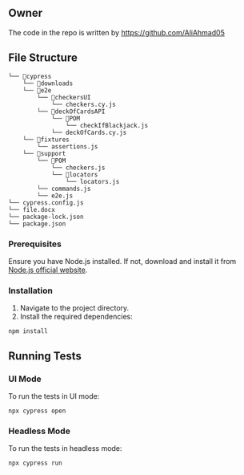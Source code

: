 ## Owner

The code in the repo is written by https://github.com/AliAhmad05

## File Structure
```
└── 📁cypress
    └── 📁downloads
    └── 📁e2e
        └── 📁checkersUI
            └── checkers.cy.js
        └── 📁deckOfCardsAPI
            └── 📁POM
                └── checkIfBlackjack.js
            └── deckOfCards.cy.js
    └── 📁fixtures
        └── assertions.js
    └── 📁support
        └── 📁POM
            └── checkers.js
            └── 📁locators
                └── locators.js
        └── commands.js
        └── e2e.js
└── cypress.config.js
└── file.docx
└── package-lock.json
└── package.json
```

### Prerequisites

Ensure you have Node.js installed. If not, download and install it from [Node.js official website](https://nodejs.org/).

### Installation

1. Navigate to the project directory.
2. Install the required dependencies:

`npm install`

## Running Tests

### UI Mode

To run the tests in UI mode:

`npx cypress open`

### Headless Mode

To run the tests in headless mode:

`npx cypress run`
